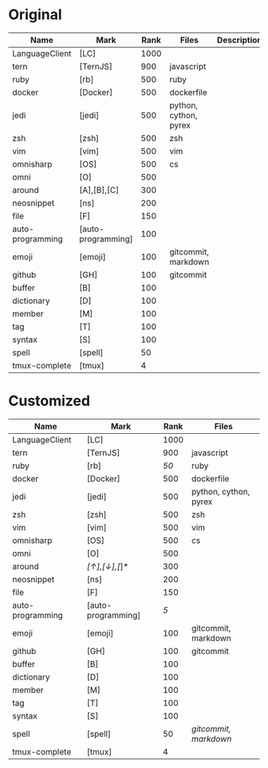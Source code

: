 # Original

| Name           | Mark              | Rank | Files                    |Description  |
|----------------|-------------------|------|--------------------------|-------------|
|LanguageClient  |[LC]               |1000  |                          |             |
|tern            |[TernJS]           |900   |javascript                |             |
|ruby            |[rb]               |500   |ruby                      |             |
|docker          |[Docker]           |500   |dockerfile                |             |
|jedi            |[jedi]             |500   |python, cython, pyrex     |             |
|zsh             |[zsh]              |500   |zsh                       |             |
|vim             |[vim]              |500   |vim                       |             |
|omnisharp       |[OS]               |500   |cs                        |             |
|omni            |[O]                |500   |                          |             |
|around          |[A],[B],[C]        |300   |                          |             |
|neosnippet      |[ns]               |200   |                          |             |
|file            |[F]                |150   |                          |             |
|auto-programming|[auto-programming] |100   |                          |             |
|emoji           |[emoji]            |100   |gitcommit, markdown       |             |
|github          |[GH]               |100   |gitcommit                 |             |
|buffer          |[B]                |100   |                          |             |
|dictionary      |[D]                |100   |                          |             |
|member          |[M]                |100   |                          |             |
|tag             |[T]                |100   |                          |             |
|syntax          |[S]                |100   |                          |             |
|spell           |[spell]            |50    |                          |             |
|tmux-complete   |[tmux]             |4     |                          |             |

# Customized

| Name           | Mark              | Rank | Files                    |
|----------------|-------------------|------|--------------------------|
|LanguageClient  |[LC]               |1000  |                          |
|tern            |[TernJS]           |900   |javascript                |
|ruby            |[rb]               |*50*  |ruby                      |
|docker          |[Docker]           |500   |dockerfile                |
|jedi            |[jedi]             |500   |python, cython, pyrex     |
|zsh             |[zsh]              |500   |zsh                       |
|vim             |[vim]              |500   |vim                       |
|omnisharp       |[OS]               |500   |cs                        |
|omni            |[O]                |500   |                          |
|around          |*[↑],[↓],[*]*      |300   |                          |
|neosnippet      |[ns]               |200   |                          |
|file            |[F]                |150   |                          |
|auto-programming|[auto-programming] |*5*   |                          |
|emoji           |[emoji]            |100   |gitcommit, markdown       |
|github          |[GH]               |100   |gitcommit                 |
|buffer          |[B]                |100   |                          |
|dictionary      |[D]                |100   |                          |
|member          |[M]                |100   |                          |
|tag             |[T]                |100   |                          |
|syntax          |[S]                |100   |                          |
|spell           |[spell]            |50    |*gitcommit, markdown*     |
|tmux-complete   |[tmux]             |4     |                          |

